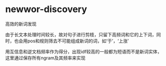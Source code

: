 # newwor-discovery
高效的新词发现

由于长文本处理时间较长，故对句子进行剪枝，只留下高频词和它的上下词，同时，也会用pos和规则筛去不可能组成新词的词，如‘于’，‘上涨’

用互信息和逆文档频率作为得分，出现idf较高的一般都为短语而不是新词实体，这里通过保存所有ngram及其频率来实现
